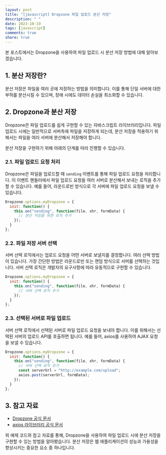 ```yaml
---
layout: post
title: "[javascript] Dropzone 파일 업로드 분산 저장"
description: " "
date: 2023-10-19
tags: [javascript]
comments: true
share: true
---
```


본 포스트에서는 Dropzone을 사용하여 파일 업로드 시 분산 저장 방법에 대해 알아보겠습니다.

## 1. 분산 저장란?

분산 저장은 파일을 여러 곳에 저장하는 방법을 의미합니다. 이를 통해 단일 서버에 대한 부하를 분산시킬 수 있으며, 장애 시에도 데이터 손실을 최소화할 수 있습니다.

## 2. Dropzone과 분산 저장

Dropzone은 파일 업로드를 쉽게 구현할 수 있는 자바스크립트 라이브러리입니다. 파일 업로드 시에는 일반적으로 서버측에 파일을 저장하게 되는데, 분산 저장을 적용하기 위해서는 파일을 여러 서버에 분산해서 저장해야 합니다.

분산 저장을 구현하기 위해 아래의 단계를 따라 진행할 수 있습니다.

### 2.1. 파일 업로드 요청 처리

Dropzone은 파일을 업로드할 때 `sending` 이벤트를 통해 파일 업로드 요청을 처리합니다. 이 이벤트 핸들러에서 파일 업로드 요청을 여러 서버로 분산해서 보내는 로직을 추가할 수 있습니다. 예를 들어, 라운드로빈 방식으로 각 서버에 파일 업로드 요청을 보낼 수 있습니다.

```javascript
Dropzone.options.myDropzone = {
  init: function() {
    this.on("sending", function(file, xhr, formData) {
      // 분산 저장을 위한 로직 추가
    });
  }
};
```

### 2.2. 파일 저장 서버 선택

서버 선택 로직에서는 업로드 요청을 어떤 서버로 보낼지를 결정합니다. 여러 선택 방법이 있습니다. 가장 간단한 방법은 라운드로빈 또는 랜덤 방식으로 서버를 선택하는 것입니다. 서버 선택 로직은 개발자의 요구사항에 따라 유동적으로 구현할 수 있습니다.

```javascript
Dropzone.options.myDropzone = {
  init: function() {
    this.on("sending", function(file, xhr, formData) {
      // 서버 선택 로직 추가
    });
  }
};
```

### 2.3. 선택된 서버로 파일 업로드

서버 선택 로직에서 선택된 서버로 파일 업로드 요청을 보내야 합니다. 이를 위해서는 선택된 서버의 업로드 API를 호출하면 됩니다. 예를 들어, axios를 사용하여 AJAX 요청을 보낼 수 있습니다.

```javascript
Dropzone.options.myDropzone = {
  init: function() {
    this.on("sending", function(file, xhr, formData) {
      // 서버 선택 로직 추가
      const serverUrl = "http://example.com/upload";
      axios.post(serverUrl, formData);
    });
  }
};
```

## 3. 참고 자료

- [Dropzone 공식 문서](https://www.dropzonejs.com/)
- [axios 라이브러리 공식 문서](https://axios-http.com/)

위 예제 코드와 참고 자료를 통해, Dropzone을 사용하여 파일 업로드 시에 분산 저장을 구현할 수 있는 방법을 알아봤습니다. 분산 저장은 웹 애플리케이션의 성능과 가용성을 향상시키는 중요한 요소 중 하나입니다.